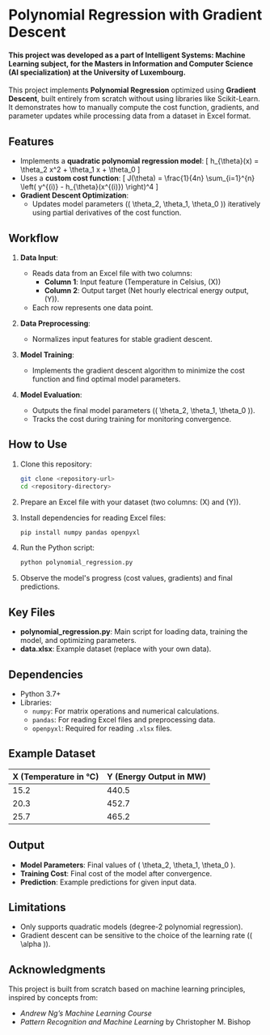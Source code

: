 # Polynomial Regression with Gradient Descent

#### This project was developed as a part of Intelligent Systems: Machine Learning subject, for the Masters in Information and Computer Science (AI specialization) at the University of Luxembourg.

This project implements **Polynomial Regression** optimized using **Gradient Descent**, built entirely from scratch without using libraries like Scikit-Learn. It demonstrates how to manually compute the cost function, gradients, and parameter updates while processing data from a dataset in Excel format.

## Features
- Implements a **quadratic polynomial regression model**:
  \[
  h_{\theta}(x) = \theta_2 x^2 + \theta_1 x + \theta_0
  \]
- Uses a **custom cost function**:
  \[
  J(\theta) = \frac{1}{4n} \sum_{i=1}^{n} \left( y^{(i)} - h_{\theta}(x^{(i)}) \right)^4
  \]
- **Gradient Descent Optimization**:
  - Updates model parameters (\( \theta_2, \theta_1, \theta_0 \)) iteratively using partial derivatives of the cost function.

## Workflow
1. **Data Input**:
   - Reads data from an Excel file with two columns:
     - **Column 1**: Input feature (Temperature in Celsius, \(X\))
     - **Column 2**: Output target (Net hourly electrical energy output, \(Y\)).
   - Each row represents one data point.

2. **Data Preprocessing**:
   - Normalizes input features for stable gradient descent.

3. **Model Training**:
   - Implements the gradient descent algorithm to minimize the cost function and find optimal model parameters.

4. **Model Evaluation**:
   - Outputs the final model parameters (\( \theta_2, \theta_1, \theta_0 \)).
   - Tracks the cost during training for monitoring convergence.

## How to Use
1. Clone this repository:
   ```bash
   git clone <repository-url>
   cd <repository-directory>
   ```

2. Prepare an Excel file with your dataset (two columns: \(X\) and \(Y\)).

3. Install dependencies for reading Excel files:
   ```bash
   pip install numpy pandas openpyxl
   ```

4. Run the Python script:
   ```bash
   python polynomial_regression.py
   ```

5. Observe the model's progress (cost values, gradients) and final predictions.

## Key Files
- **polynomial_regression.py**: Main script for loading data, training the model, and optimizing parameters.
- **data.xlsx**: Example dataset (replace with your own data).

## Dependencies
- Python 3.7+
- Libraries:
  - `numpy`: For matrix operations and numerical calculations.
  - `pandas`: For reading Excel files and preprocessing data.
  - `openpyxl`: Required for reading `.xlsx` files.

## Example Dataset
| X (Temperature in °C) | Y (Energy Output in MW) |
|------------------------|-------------------------|
| 15.2                   | 440.5                  |
| 20.3                   | 452.7                  |
| 25.7                   | 465.2                  |

## Output
- **Model Parameters**: Final values of \( \theta_2, \theta_1, \theta_0 \).
- **Training Cost**: Final cost of the model after convergence.
- **Prediction**: Example predictions for given input data.

## Limitations
- Only supports quadratic models (degree-2 polynomial regression).
- Gradient descent can be sensitive to the choice of the learning rate (\( \alpha \)).

## Acknowledgments
This project is built from scratch based on machine learning principles, inspired by concepts from:
- *Andrew Ng’s Machine Learning Course*
- *Pattern Recognition and Machine Learning* by Christopher M. Bishop

